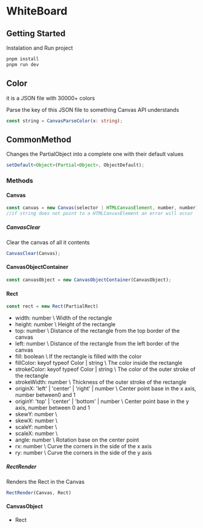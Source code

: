 # WhiteBoard
## Getting Started
Instalation and Run project
```sh
pnpm install
pnpm run dev 
```
## Color
it is a JSON file with 30000+ colors

Parse the key of this JSON file to something Canvas API understands
```typescript
const string = CanvasParseColor(x: string);
```

## CommonMethod
Changes the PartialObject into a complete one with their default values
```typescript
setDefault<Object>(Partial<Object>, ObjectDefault);
```

### Methods
#### Canvas
```typescript
const canvas = new Canvas(selector | HTMLCanvasElement, number, number);
//if string does not point to a HTMLCanvasElement an error will occur
```
##### CanvasClear
Clear the canvas of all it contents
```typescript
CanvasClear(Canvas);
```
#### CanvasObjectContainer
```typescript
const canvasObject = new CanvasObjectContainer(CanvasObject);
```
#### Rect
```typescript
const rect = new Rect(PartialRect)
```
* width: number \ Width of the rectangle
* height: number \ Height of the rectangle
* top: number \ Distance of the rectangle from the top border of the canvas
* left: number \ Distance of the rectangle from the left border of the canvas
* fill: boolean \ If the rectangle is filled with the color
* fillColor: keyof typeof Color | string \ The color inside the rectangle
* strokeColor: keyof typeof Color | string \ The color of the outer stroke of the rectangle
* strokeWidth: number \ Thickness of the outer stroke of the rectangle
* originX: 'left' | 'center' | 'right' | number \ Center point base in the x axis, number between0 and 1
* originY: 'top' | 'center' | 'bottom' | number \ Center point base in the y axis, number between 0 and 1
* skewY: number \ 
* skewX: number \ 
* scaleY: number \ 
* scaleX: number \ 
* angle: number \ Rotation base on the center point
* rx: number \ Curve the corners in the side of the x axis
* ry: number \ Curve the corners in the side of the y axis

##### RectRender
Renders the Rect in the Canvas
```typescript
RectRender(Canvas, Rect)
```

#### CanvasObject
* Rect
